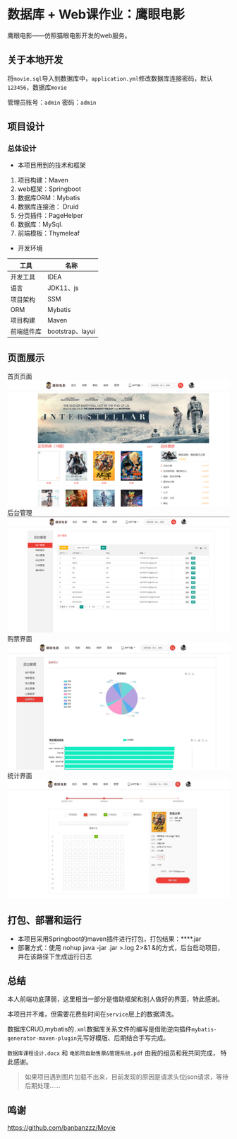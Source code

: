 # 数据库 + Web课作业：鹰眼电影 
鹰眼电影——仿照猫眼电影开发的web服务。 
## 关于本地开发
将`movie.sql`导入到数据库中，`application.yml`修改数据库连接密码，默认`123456`，数据库`movie`

管理员账号：`admin` 密码：`admin`

## 项目设计
### 总体设计
- 本项目用到的技术和框架
1. 项目构建：Maven
2. web框架：Springboot
3. 数据库ORM：Mybatis
4. 数据库连接池： Druid
5. 分页插件：PageHelper
6. 数据库：MySql. 
7. 前端模板：Thymeleaf

- 开发环境

| 工具 | 名称 |
| --- | --- |
| 开发工具 | IDEA |
| 语言 | JDK11、js |
| 项目架构 | SSM |
| ORM | Mybatis |
| 项目构建 | Maven |
| 前端组件库 |bootstrap、layui|

## 页面展示
首页页面
![鹰眼电影](images/1.png)
后台管理
![鹰眼电影](images/2.png)
购票界面
![鹰眼电影](images/3.jpg)
统计界面
![鹰眼电影](images/4.jpg)

## 打包、部署和运行
- 本项目采用Springboot的maven插件进行打包，打包结果：****.jar
- 部署方式：使用 nohup java -jar .jar >.log 2>&1 &的方式，后台启动项目，并在该路径下生成运行日志

## 总结
本人前端功底薄弱，这里相当一部分是借助框架和别人做好的界面，特此感谢。

本项目并不难，但需要花费些时间在`service`层上的数据清洗。

数据库CRUD,mybatis的`.xml`数据库关系文件的编写是借助逆向插件`mybatis-generator-maven-plugin`先写好模版、后期结合手写完成。

`数据库课程设计.docx` 和 `电影院自助售票&管理系统.pdf` 由我的组员和我共同完成， 特此感谢。
> 如果项目遇到图片加载不出来，目前发现的原因是请求头位json请求，等待后期处理......

## 鸣谢
https://github.com/banbanzzz/Movie
